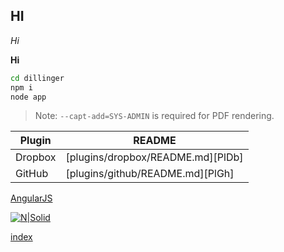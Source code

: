 

## HI





_Hi_

**Hi**   



```sh
cd dillinger
npm i
node app

```
> Note: `--capt-add=SYS-ADMIN` is required for PDF rendering.


| Plugin | README |
| ------ | ------ |
| Dropbox | [plugins/dropbox/README.md][PlDb] |
| GitHub | [plugins/github/README.md][PlGh] |

[AngularJS]

[AngularJS]: <http://angularjs.org>





[![N|Solid](https://cldup.com/dTxpPi9lDf.thumb.png)](https://nodesource.com/products/nsolid)


[index]

[index]: </apps/single-spa/sspa-poc/container/index.html>